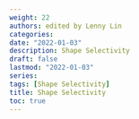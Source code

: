 ```yaml
---
weight: 22
authors: edited by Lenny Lin
categories: 
date: "2022-01-03"
description: Shape Selectivity
draft: false
lastmod: "2022-01-03"
series: 
tags: [Shape Selectivity]
title: Shape Selectivity
toc: true
---
```




<!--more-->
